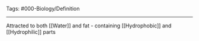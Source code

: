Tags: #000-Biology/Definition 

---
Attracted to both [[Water]] and fat - containing [[Hydrophobic]] and [[Hydrophilic]] parts
